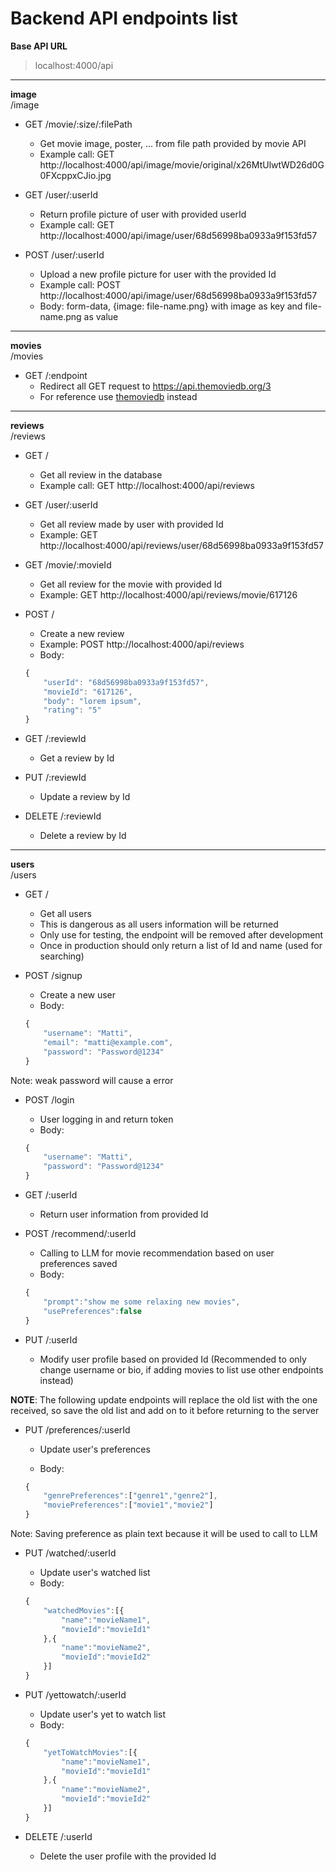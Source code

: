 # Backend API endpoints list

**Base API URL**
> localhost:4000/api

---
**image** <br>
/image
- GET /movie/:size/:filePath
    - Get movie image, poster, ... from file path provided by movie API <br>
    - Example call: GET http://localhost:4000/api/image/movie/original/x26MtUlwtWD26d0G0FXcppxCJio.jpg

- GET /user/:userId
    - Return profile picture of user with provided userId <br>
    - Example call: GET http://localhost:4000/api/image/user/68d56998ba0933a9f153fd57

- POST /user/:userId
    - Upload a new profile picture for user with the provided Id <br>
    - Example call: POST http://localhost:4000/api/image/user/68d56998ba0933a9f153fd57 <br>
    - Body: form-data, {image: file-name.png} with image as key and file-name.png as value <br>

---
**movies** <br>
/movies
- GET /:endpoint <br>
    - Redirect all GET request to https://api.themoviedb.org/3 <br>
    - For reference use [themoviedb](https://developer.themoviedb.org/reference/) instead <br>

---
**reviews** <br>
/reviews
- GET /
    - Get all review in the database <br>
    - Example call: GET http://localhost:4000/api/reviews

- GET /user/:userId
    - Get all review made by user with provided Id <br>
    - Example: GET http://localhost:4000/api/reviews/user/68d56998ba0933a9f153fd57

- GET /movie/:movieId
    - Get all review for the movie with provided Id <br>
    - Example: GET http://localhost:4000/api/reviews/movie/617126

- POST /
    - Create a new review <br>
    - Example: POST http://localhost:4000/api/reviews <br>
    - Body: 
    ```js
    { 
        "userId": "68d56998ba0933a9f153fd57", 
        "movieId": "617126", 
        "body": "lorem ipsum", 
        "rating": "5"
    }
    ```

- GET /:reviewId
    - Get a review by Id

- PUT /:reviewId
    - Update a review by Id

- DELETE /:reviewId
    - Delete a review by Id

---
**users** <br>
/users

- GET / 
    - Get all users <br>
    - This is dangerous as all users information will be returned <br>
    - Only use for testing, the endpoint will be removed after development <br>
    - Once in production should only return a list of Id and name (used for searching)

- POST /signup
    - Create a new user <br>
    - Body:
    ```js
    {
        "username": "Matti",
        "email": "matti@example.com",
        "password": "Password@1234"
    }
    ``` 
Note: weak password will cause a error

- POST /login
    - User logging in and return token<br>
    - Body:
    ```js
    {
        "username": "Matti",
        "password": "Password@1234"
    }
    ```

- GET /:userId
    - Return user information from provided Id

- POST /recommend/:userId
    - Calling to LLM for movie recommendation based on user preferences saved <br>
    - Body:
    ```js
    {
        "prompt":"show me some relaxing new movies",
        "usePreferences":false
    }
    ```

- PUT /:userId
    - Modify user profile based on provided Id (Recommended to only change username or bio, if adding movies to list use other endpoints instead) <br>

**NOTE**: The following update endpoints will replace the old list with the one received, so save the old list and add on to it before returning to the server
- PUT /preferences/:userId
    - Update user's preferences<br>

    - Body:
    ```js
    {
        "genrePreferences":["genre1","genre2"],
        "moviePreferences":["movie1","movie2"]
    }
    ```
Note: Saving preference as plain text because it will be used to call to LLM

- PUT /watched/:userId
    - Update user's watched list<br>
    - Body:
    ```js
    {
        "watchedMovies":[{
            "name":"movieName1",
            "movieId":"movieId1"
        },{
            "name":"movieName2",
            "movieId":"movieId2"
        }]
    }
    ```

- PUT /yettowatch/:userId
    - Update user's yet to watch list <br>
    - Body:
    ```js
    {
        "yetToWatchMovies":[{
            "name":"movieName1",
            "movieId":"movieId1"
        },{
            "name":"movieName2",
            "movieId":"movieId2"
        }]
    }
    ```
- DELETE /:userId
    - Delete the user profile with the provided Id